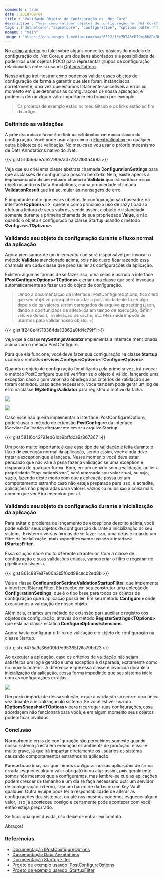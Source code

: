 ```yaml
---
comments : true
date : 2018-09-08
title : "Validando Objetos de Configuração no .Net Core"
description : "Veja como validar objetos de configuração no .Net Core"
tags : ["dotnetcore","aspnetcore", "configuration", "options pattern"]
nomenu : "main"
image : "https://cdn-images-1.medium.com/max/8512/1*e7O7A5rM79ng6b8Dc3EbEg.jpeg"
---
```


No [artigo anterior](https://www.wellingtonjhn.com/posts/configurando-suas-aplica%C3%A7%C3%B5es-.net-core/) eu falei sobre alguns conceitos básicos do modelo de configuração do .Net Core, e um dos itens abordados é a possibilidade de podermos usar objetos POCO para representar grupos de configuração relacionadas entre si usando [Options Pattern](https://docs.microsoft.com/pt-br/aspnet/core/fundamentals/configuration/options?view=aspnetcore-2.1).

Nesse artigo irei mostrar como podemos validar esses objetos de configuração de forma a garantir que eles foram instanciados corretamente, uma vez que estamos totalmente suscetíveis a erros no momento em que definimos as configurações de nossa aplicação, e podemos deixar algum valor importante em branco por exemplo.

> Os projetos de exemplo estão no meu Github e os links estão no fim do artigo.

### Definindo as validações

A primeira coisa a fazer é definir as validações em nossa classe de configuração. Você pode usar algo como o [FluentValidation ](https://github.com/JeremySkinner/FluentValidation)ou qualquer outra biblioteca de validação. No meu caso vou usar o próprio mecanismo de Data Annotations nativo do .Net.

{{< gist 51d566ae7de2790e7a37787298fa498a >}}

Veja que eu criei uma classe abstrata chamada **ConfigurationSettings** para que as classes de configuração possam herdá-la. Nela, existe apenas a implementação de um método chamado **Validate** que irá verificar nosso objeto usando os Data Annotations, e uma propriedade chamada **ValidationResult** que irá acumular as mensagens de erro.

É importante notar que esses objetos de configuração são baseados na interface **IOptions\<T\>**, que tem como princípio o uso de Lazy Load ao efetuar a leitura de seus valores, sendo assim, o objeto é instanciado somente durante a primeira chamada de sua propriedade **Value**, e não quando o objeto é configurado na classe Startup usando o método **Configure\<TOptions\>**.

### Validando seu objeto de configuração durante o fluxo normal da aplicação

Agora precisamos de um *interceptor* que será responsável por invocar o método **Validate** mencionado acima, pois não quero ficar fazendo essa chamada em cada classe que precisar ler as configurações da aplicação.

Existem algumas formas de se fazer isso, uma delas é usando a interface **IPostConfigureOptions\<TOptions\>** e criar uma classe que será invocada automaticamente ao fazer uso do objeto de configuração.
>  Lendo a documentação da interface IPostConfigureOptions, fica claro que seu objetivo principal é nos dar a possibilidade de fazer algo depois de os valores serem carregados do arquivo appsettings.json, dando a oportunidade de alterá-los em tempo de execução, definir valores default, invalidação de cache, etc. Mas nada impede de usarmos para validar nosso objeto. =)

{{< gist 1f240e4f718364da83862a0fd4c79ff1 >}}

Veja que a classe **MySettingsValidator** implementa a interface mencionada acima com o método PostConfigure.

Para que ela funcione, você deve fazer sua configuração na classe **Startup** usando o método **services.ConfigureOptions\<TConfigureOptions\>**.

Quando o objeto de configuração for utilizado pela primeira vez, irá invocar o método PostConfigure que irá verificar se o objeto é válido, lançando uma exception caso algum valor não obedeça aos critérios de validação que foram definidos. Caso ache necessário, você também pode gerar um log de erro na classe **MySettingsValidator** para registrar o motivo da falha.

![](https://cdn-images-1.medium.com/max/2130/1*b-C4CgRiVPV2YQhaSSHXjA.png)

![](https://cdn-images-1.medium.com/max/3840/1*kfOHNyAijsodorMap9ECjQ.png)

Caso você não queira implementar a interface IPostConfigureOptions, poderá usar o método de extensão **PostConfigure** da interface IServicesCollection diretamente em seu arquivo Startup.

{{< gist 58116c42791ed61db9bffdca9a867367 >}}

Um ponto muito importante é que esse tipo de validação é feita durante o fluxo de execução normal da aplicação, sendo assim, você ainda deve tratar a exception que é lançada. Nesse momento você deve estar pensando que não vale a pena fazer a validação se uma exception é disparada de qualquer forma. Bom, em um cenário sem a validação, ao ler a propriedade “ApplicationName”, será retornado seu valor atual, ou seja, vazio, fazendo deste modo com que a aplicação possa ter um comportamento estranho caso não esteja preparada para isso, e acredite, aplicações não preparadas para valores vazios ou nulos são a coisa mais comum que você irá encontrar por aí.

### Validando seu objeto de configuração durante a inicialização da aplicação

Para evitar o problema de lançamento de exceptions descrito acima, você pode validar seus objetos de configuração durante a inicialização do seu sistema. Existem diversas formas de se fazer isso, uma delas é criando um filtro de inicialização, mais especificamente usando a interface **IStartupFilter**.

Essa solução não é muito diferente da anterior. Com a classe de configuração e suas validações criadas, vamos criar o filtro e registrar no pipeline do sistema.

{{< gist 861c887e87e00a3b5f6cd98c0cb2ed8b >}}

Veja a classe **ConfigurationSettingValidationStartupFilter**, que implementa a interface IStartupFilter. Ela recebe em seu construtor uma coleção de **ConfigurationSettings**, que é o tipo base para todos os objetos de configuração que a aplicação possa ter. Em seu método **Configure** é onde executamos a validação de nosso objeto.

Além dela, criamos um método de extensão para auxiliar o registro dos objetos de configuração, através do método **RegisterSettings\<TOptions\>** que está na classe estática **ConfigureOptionsExtensions**.

Agora basta configurar o filtro de validação e o objeto de configuração na classe Startup.

{{< gist cd475a9c36d09fd7d95385f26a79bd23 >}}

Ao executar a aplicação, caso os critérios de validação não sejam satisfeitos um log é gerado e uma exception é disparada, exatamente como no modelo anterior. A diferença é que essa classe é invocada durante a inicialização da aplicação, dessa forma impedindo que seu sistema inicie com as configurações erradas.

![](https://cdn-images-1.medium.com/max/2276/1*xmM8Mcu1Aq2cu-C2rlIf6w.png)

Um ponto importante dessa solução, é que a validação só ocorre uma única vez durante a inicialização do sistema. Se você estiver usando **IOptionsSnapshot\<TOptions\>** para recarregar suas configurações, essa abordagem não funcionará para você, e em algum momento seus objetos podem ficar inválidos.

### Conclusão

Normalmente erros de configuração são percebidos somente quando nosso sistema já está em execução no ambiente de produção, e isso é muito grave, já que irá impactar diretamente os usuários do sistema causando comportamentos estranhos na aplicação.

Parece bobo imaginar que iremos configurar nossas aplicações de forma errada, esquecer algum valor obrigatório ou algo assim, pois geralmente somos nós mesmos que a configuramos, mas lembre-se que as aplicações podem crescer de tamanho e um dia se faça necessário usar um servidor de configuração externo, seja um banco de dados ou um Key Vault qualquer. Outra equipe pode ter a responsabilidade de alterar as configurações dos sistemas, ou até nós mesmos podemos esquecer algum valor, isso já aconteceu comigo e certamente pode acontecer com você, então esteja preparado.

Se ficou qualquer dúvida, não deixe de entrar em contato.

Abraços!

### Referências

* [Documentação IPostConfigureOptions](https://docs.microsoft.com/en-gb/aspnet/core/fundamentals/configuration/options?view=aspnetcore-2.1#ipostconfigureoptions)
* [Documentação Data Annotations](https://docs.microsoft.com/en-us/dotnet/api/system.componentmodel.dataannotations?view=netframework-4.7.2)
* [Documentação Startup Filter](https://docs.microsoft.com/en-us/aspnet/core/fundamentals/startup?view=aspnetcore-2.1)
* [Projeto de exemplo usando IPostConfigureOptions](https://github.com/wellingtonjhn/DemoSettingsValidationPostConfigure)
* [Projeto de exemplo usando IStartupFilter](https://github.com/wellingtonjhn/DemoSettingsValidationStartup)